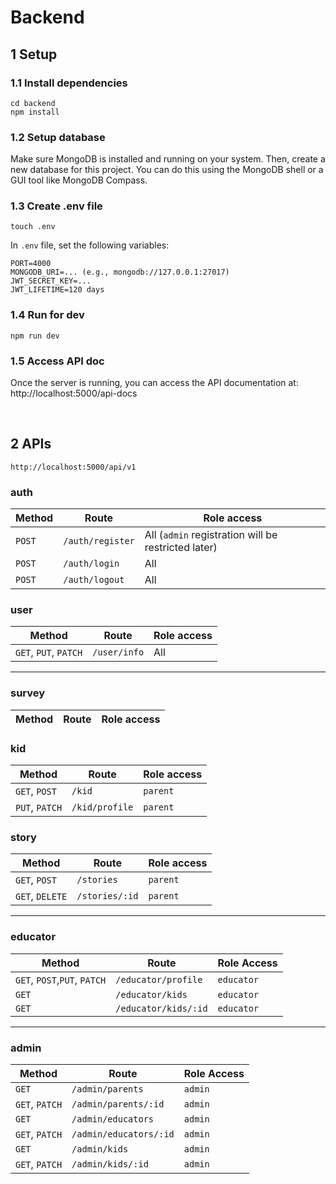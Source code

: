 # Backend

## 1 Setup
### 1.1 Install dependencies
```
cd backend
npm install
```
### 1.2 Setup database
Make sure MongoDB is installed and running on your system. Then, create a new database for this project. You can do this using the MongoDB shell or a GUI tool like MongoDB Compass.

### 1.3 Create .env file
```
touch .env
```  
In `.env` file, set the following variables:  
```
PORT=4000
MONGODB_URI=... (e.g., mongodb://127.0.0.1:27017)
JWT_SECRET_KEY=...
JWT_LIFETIME=120 days
```

### 1.4 Run for dev  
```
npm run dev
```

### 1.5 Access API doc
Once the server is running, you can access the API documentation at:
http://localhost:5000/api-docs

<br>

## 2 APIs
`http://localhost:5000/api/v1`
### auth
| Method | Route | Role access |
|----|---|---|
| `POST` | `/auth/register` | All (`admin` registration will be restricted later) |
| `POST` | `/auth/login` | All |
| `POST` | `/auth/logout` | All |

### user
| Method | Route | Role access |
|----|---|---|
| `GET`, `PUT`, `PATCH` | `/user/info` | All |

--- 
### survey
| Method | Route | Role access |
|----|---|---|

### kid
| Method | Route | Role access |
|----|---|---|
| `GET`, `POST` | `/kid` | `parent` |
| `PUT`, `PATCH` | `/kid/profile` | `parent` |

### story
| Method | Route | Role access |
|----|---|---|
| `GET`, `POST` | `/stories` | `parent` |
| `GET`, `DELETE` | `/stories/:id` | `parent` |

--- 

### educator
| Method | Route | Role Access |
|----|---|---|
| `GET`, `POST`,`PUT`, `PATCH` | `/educator/profile` | `educator` |
| `GET` | `/educator/kids` | `educator` |
| `GET` | `/educator/kids/:id` | `educator` |

--- 
### admin
| Method | Route | Role Access |
|----|---|---|
| `GET` | `/admin/parents` | `admin` |
| `GET`, `PATCH` | `/admin/parents/:id` | `admin` |
| `GET` | `/admin/educators` | `admin` |
| `GET`, `PATCH` | `/admin/educators/:id` | `admin` |
| `GET` | `/admin/kids` | `admin` |
| `GET`, `PATCH` | `/admin/kids/:id` | `admin` |